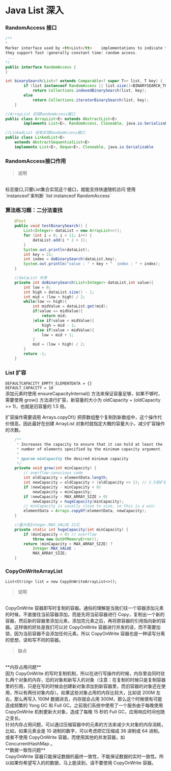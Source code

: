 # Java List 深入
### RandomAccess 接口
```java
/**
* 
Marker interface used by <tt>List</tt>    implementations to indicate that
they support fast (generally constant time) random access.
 ...
*/
public interface RandomAccess {
}

int binarySearch(List<? extends Comparable<? super T>> list, T key) {
        if (list instanceof RandomAccess || list.size()<BINARYSEARCH_THRESHOLD)
            return Collections.indexedBinarySearch(list, key);
        else
            return Collections.iteratorBinarySearch(list, key);
    }
```
```java
//ArrayList 实现RandomAccess接口
public class ArrayList<E> extends AbstractList<E>
        implements List<E>, RandomAccess, Cloneable, java.io.Serializable
```  
```java
//LinkedList 没有实现RandomAccess接口
public class LinkedList<E>
    extends AbstractSequentialList<E>
    implements List<E>, Deque<E>, Cloneable, java.io.Serializable
```
### RandomAccess接口作用
>说明
</br>
标志接口,只要List集合实现这个接口，就能支持快速随机访问
使用</br>`instanceof`来判断
`list instanceof RandomAccess`

### 算法练习题：二分法查找
```java
    @Test
    public void testBinarySearch() {
        List<Integer> dataList = new ArrayList<>();
        for (int i = 0; i < 11; i++) {
            dataList.add(i * 2 + 1);
        }
        System.out.println(dataList);
        int key = 21;
        int index = doBinarySearch(dataList,key);
        System.out.println("value : " + key + "  index : " + index);
    }

    //dataList 升序
    private int doBinarySearch(List<Integer> dataList,int value){
        int low = 0;
        int high = dataList.size() - 1;
        int mid = (low + high) / 2;
        while(low <= high){
            int midValue = dataList.get(mid);
            if(value == midValue){
                return mid;
            }else if(value < midValue){
                high = mid - 1;
            }else if(value > midValue){
                low = mid + 1;
            }
            mid = (low + high) / 2;
        }
        return -1;
    }
```
### List 扩容
`DEFAULTCAPACITY_EMPTY_ELEMENTDATA = {}`
</br>
`DEFAULT_CAPACITY = 10`
</br>
添加元素时使用 ensureCapacityInternal() 方法来保证容量足够，如果不够时，需要使用 grow() 方法进行扩容，新容量的大小为 oldCapacity + (oldCapacity >> 1)，也就是旧容量的 1.5 倍。

扩容操作需要调用 Arrays.copyOf() 把原数组整个复制到新数组中，这个操作代价很高，因此最好在创建 ArrayList 对象时就指定大概的容量大小，减少扩容操作的次数。
```java
    /**
     * Increases the capacity to ensure that it can hold at least the
     * number of elements specified by the minimum capacity argument.
     *
     * @param minCapacity the desired minimum capacity
     */
    private void grow(int minCapacity) {
        // overflow-conscious code
        int oldCapacity = elementData.length;
        int newCapacity = oldCapacity + (oldCapacity >> 1); // 1.5倍扩容
        if (newCapacity - minCapacity < 0)
            newCapacity = minCapacity;
        if (newCapacity - MAX_ARRAY_SIZE > 0)
            newCapacity = hugeCapacity(minCapacity);
        // minCapacity is usually close to size, so this is a win:
        elementData = Arrays.copyOf(elementData, newCapacity);
    }
```
```java
    //最大到Integer.MAX_VALUE 21亿
    private static int hugeCapacity(int minCapacity) {
        if (minCapacity < 0) // overflow
            throw new OutOfMemoryError();
        return (minCapacity > MAX_ARRAY_SIZE) ?
            Integer.MAX_VALUE :
            MAX_ARRAY_SIZE;
    }
```
### CopyOnWriteArrayList
`List<String> list = new CopyOnWriteArrayList<>();`
>说明
</br>
CopyOnWrite 容器即写时复制的容器。通俗的理解是当我们往一个容器添加元素的时候，不直接往当前容器添加，而是先将当前容器进行 Copy，复制出一个新的容器，然后新的容器里添加元素，添加完元素之后，再将原容器的引用指向新的容器。这样做的好处是我们可以对 CopyOnWrite 容器进行并发的读，而不需要加锁，因为当前容器不会添加任何元素。所以 CopyOnWrite 容器也是一种读写分离的思想，读和写不同的容器。

>缺点
</br>
**内存占用问题**
</br>
因为 CopyOnWrite 的写时复制机制，所以在进行写操作的时候，内存里会同时驻扎两个对象的内存，旧的对象和新写入的对象（注意：在复制的时候只是复制容器里的引用，只是在写的时候会创建新对象添加到新容器里，而旧容器的对象还在使用，所以有两份对象内存）。如果这些对象占用的内存比较大，比如说 200M 左右，那么再写入 100M 数据进去，内存就会占用 300M，那么这个时候很有可能造成频繁的 Yong GC 和 Full GC。之前我们系统中使用了一个服务由于每晚使用 CopyOnWrite 机制更新大对象，造成了每晚 15 秒的 Full GC，应用响应时间也随之变长。
</br>
针对内存占用问题，可以通过压缩容器中的元素的方法来减少大对象的内存消耗，比如，如果元素全是 10 进制的数字，可以考虑把它压缩成 36 进制或 64 进制。或者不使用 CopyOnWrite 容器，而使用其他的并发容器，如 ConcurrentHashMap 。
</br>
**数据一致性问题**
</br>
CopyOnWrite 容器只能保证数据的最终一致性，不能保证数据的实时一致性。所以如果你希望写入的的数据，马上能读到，请不要使用 CopyOnWrite 容器。
